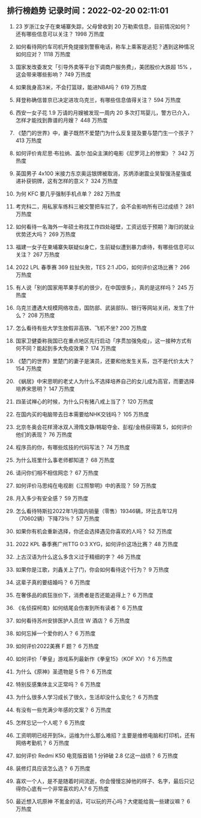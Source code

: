 
## 排行榜趋势 记录时间：2022-02-20 02:11:01
  
  1. 23 岁浙江女子在柬埔寨失踪，父母曾收到 20 万勒索信息，目前情况如何？还有哪些信息可以关注？ 1998 万热度
    
  2. 如何看待网约车司机开免提接到警察电话，称车上乘客是逃犯？遇到这种情况如何应对？ 1118 万热度
    
  3. 国家发改委发文「引导外卖等平台下调商户服务费」，美团股价大跌超  15% ，这会带来哪些影响？ 749 万热度
    
  4. 如果我身高3米，不会打篮球，能进NBA吗？ 619 万热度
    
  5. 拜登称确信普京已决定进攻乌克兰，有哪些信息值得关注？ 594 万热度
    
  6. 西安一女子花 1.9 万请的月嫂被发现一周内 20 多次打骂婴儿，警方已介入，怎样才能找到靠谱的月嫂？ 448 万热度
    
  7. 《楚门的世界》中，妻子既然不爱楚门为什么反复提及要与楚门生一个孩子？ 413 万热度
    
  8. 如何评价肯尼思·布拉纳、盖尔·加朵主演的电影《尼罗河上的惨案》？ 342 万热度
    
  9. 英国男子 4x100 米接力东京奥运银牌被取消，苏炳添谢震业吴智强汤星强或递补获铜牌，这有怎样的意义？ 324 万热度
    
  10. 为何 KFC 要几乎强制手机点单？ 282 万热度
    
  11. 考完科二，用私家车练科三被交警把车拦了，会不会影响所有已过成绩？ 281 万热度
    
  12. 如何看待一名海外一年硕士称找工作四处碰壁，工资远低于预期？海归的就业优势还大吗？ 269 万热度
    
  13. 福建一女子在柬埔寨失联疑似身亡，生前疑似遭到暴力虐待，有哪些信息可以关注？ 267 万热度
    
  14. 2022 LPL 春季赛 369 拉扯失败，TES 2:1 JDG，如何评价这场比赛？ 266 万热度
    
  15. 有人说「别的国家用苹果手机的很少，在中国很多」，真的是这样吗？ 245 万热度
    
  16. 乌克兰遭遇大规模网络攻击，国防部、武装部队、银行等网站关闭，发生了什么？ 208 万热度
    
  17. 怎么看待有些大学生放假非高铁、飞机不坐? 200 万热度
    
  18. 国家卫健委称我国已在重点地区先行启动「序贯加强免疫」，这一接种方式有何不同？能起到多大免疫效果？ 174 万热度
    
  19. 《楚门的世界》里楚门的妻子是演员，还要和他发生关系，岂不是代价太大？ 154 万热度
    
  20. 《蜗居》中宋思明的老丈人为什么不选择培养自己的女儿成为高官，而要选择培养宋思明？ 147 万热度
    
  21. 四圣试禅心的时候，为什么只有猪八戒上当了？ 120 万热度
    
  22. 在国内买的电脑带去日本需要给NHK交钱吗？ 105 万热度
    
  23. 北京冬奥会花样滑冰双人滑隋文静/韩聪夺金、彭程/金杨获得第 5，如何评价他们的表现？ 76 万热度
    
  24. 程序员的你，有哪些炫技的代码写法？ 74 万热度
    
  25. 为什么班里什么事老师都知道？ 68 万热度
    
  26. 请问你们相不相信网恋？ 67 万热度
    
  27. 如何评价马思纯在电视剧《江照黎明》中的表现？ 59 万热度
    
  28. 月入多少有安全感？ 59 万热度
    
  29. 怎么看待特斯拉2022年1月国内销量（零售）19346辆，环比去年12月（70602辆）下降73％？ 57 万热度
    
  30. 如果你有机会重新选择，你还会选择遇见你喜欢的人吗？ 52 万热度
    
  31. 2022 KPL 春季赛广州TTG 0:3 XYG，如何评价这场比赛？ 48 万热度
    
  32. 上古汉语为什么这么多含义过于精细的字？ 46 万热度
    
  33. 如果你是江歌，刘鑫关上了门，你会如何看待这个行为？ 9 万热度
    
  34. 这辈子真的要结婚吗？ 6 万热度
    
  35. 在奢侈品的疯狂涨价下，消费者是否还能追得上？ 6 万热度
    
  36. 《名侦探柯南》如何结尾会伤害到所有读者？ 6 万热度
    
  37. 如何看待苏州安排医护人员住 W 酒店？ 6 万热度
    
  38. 如何忘掉一个爱你的人？ 6 万热度
    
  39. 如何评价2022美赛 F 题？ 6 万热度
    
  40. 如何评价「拳皇」游戏系列最新作《拳皇15》（KOF XV）? 6 万热度
    
  41. 为什么《原神》圣遗物是 5 件？ 6 万热度
    
  42. 特别反感集体主义正常吗？ 6 万热度
    
  43. 为什么很多人学习成长了很久，生活却没什么变化？ 6 万热度
    
  44. 有没有一些充满少年感的文案？ 6 万热度
    
  45. 怎样忘记一个人呢？ 6 万热度
    
  46. 工资明明已经开到5k，运维为什么那么难招？主要是维修电脑和打印机，还有网络考勤机？ 6 万热度
    
  47. 如何评价 Redmi K50 电竞版首销 1 分钟破 2.8 亿这一战绩？ 6 万热度
    
  48. 装修灯具应该怎么选？ 6 万热度
    
  49. 喜欢一个人，是不是随着时间流逝，你会慢慢忘掉他的样子、名字，最后只记得你心底有一个非常喜欢的人? 6 万热度
    
  50. 最近想入坑原神 不氪金的话，可以玩的开心吗？大佬能给我一些建议嘛？ 6 万热度
    